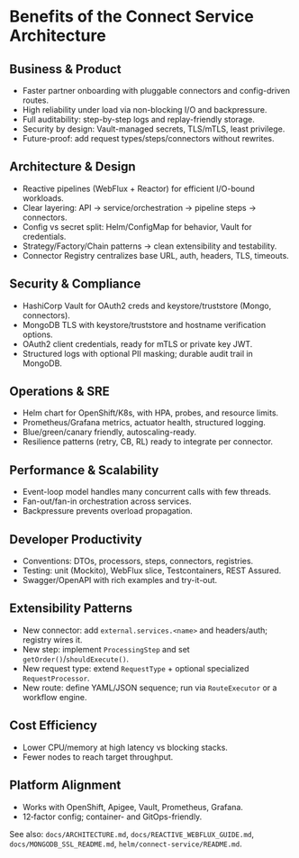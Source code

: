 # Benefits of the Connect Service Architecture

## Business & Product
- Faster partner onboarding with pluggable connectors and config-driven routes.
- High reliability under load via non-blocking I/O and backpressure.
- Full auditability: step-by-step logs and replay-friendly storage.
- Security by design: Vault-managed secrets, TLS/mTLS, least privilege.
- Future-proof: add request types/steps/connectors without rewrites.

## Architecture & Design
- Reactive pipelines (WebFlux + Reactor) for efficient I/O-bound workloads.
- Clear layering: API → service/orchestration → pipeline steps → connectors.
- Config vs secret split: Helm/ConfigMap for behavior, Vault for credentials.
- Strategy/Factory/Chain patterns → clean extensibility and testability.
- Connector Registry centralizes base URL, auth, headers, TLS, timeouts.

## Security & Compliance
- HashiCorp Vault for OAuth2 creds and keystore/truststore (Mongo, connectors).
- MongoDB TLS with keystore/truststore and hostname verification options.
- OAuth2 client credentials, ready for mTLS or private key JWT.
- Structured logs with optional PII masking; durable audit trail in MongoDB.

## Operations & SRE
- Helm chart for OpenShift/K8s, with HPA, probes, and resource limits.
- Prometheus/Grafana metrics, actuator health, structured logging.
- Blue/green/canary friendly, autoscaling-ready.
- Resilience patterns (retry, CB, RL) ready to integrate per connector.

## Performance & Scalability
- Event-loop model handles many concurrent calls with few threads.
- Fan-out/fan-in orchestration across services.
- Backpressure prevents overload propagation.

## Developer Productivity
- Conventions: DTOs, processors, steps, connectors, registries.
- Testing: unit (Mockito), WebFlux slice, Testcontainers, REST Assured.
- Swagger/OpenAPI with rich examples and try-it-out.

## Extensibility Patterns
- New connector: add `external.services.<name>` and headers/auth; registry wires it.
- New step: implement `ProcessingStep` and set `getOrder()`/`shouldExecute()`.
- New request type: extend `RequestType` + optional specialized `RequestProcessor`.
- New route: define YAML/JSON sequence; run via `RouteExecutor` or a workflow engine.

## Cost Efficiency
- Lower CPU/memory at high latency vs blocking stacks.
- Fewer nodes to reach target throughput.

## Platform Alignment
- Works with OpenShift, Apigee, Vault, Prometheus, Grafana.
- 12‑factor config; container- and GitOps-friendly.

See also: `docs/ARCHITECTURE.md`, `docs/REACTIVE_WEBFLUX_GUIDE.md`, `docs/MONGODB_SSL_README.md`, `helm/connect-service/README.md`.

